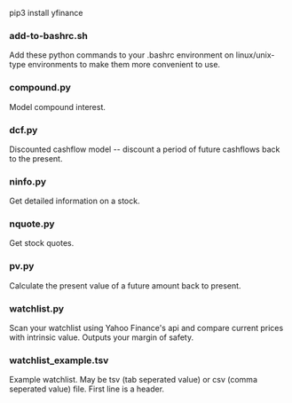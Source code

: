 pip3 install yfinance

### add-to-bashrc.sh
Add these python commands to your .bashrc environment on linux/unix-type environments to make them more convenient to use.

### compound.py
Model compound interest.

### dcf.py
Discounted cashflow model -- discount a period of future cashflows back to the present.

### ninfo.py
Get detailed information on a stock.

### nquote.py
Get stock quotes.

### pv.py
Calculate the present value of a future amount back to present.

### watchlist.py
Scan your watchlist using Yahoo Finance's api and compare current prices with intrinsic value.
Outputs your margin of safety.

### watchlist_example.tsv
Example watchlist. May be tsv (tab seperated value) or csv (comma seperated value) file. First line is a header.
